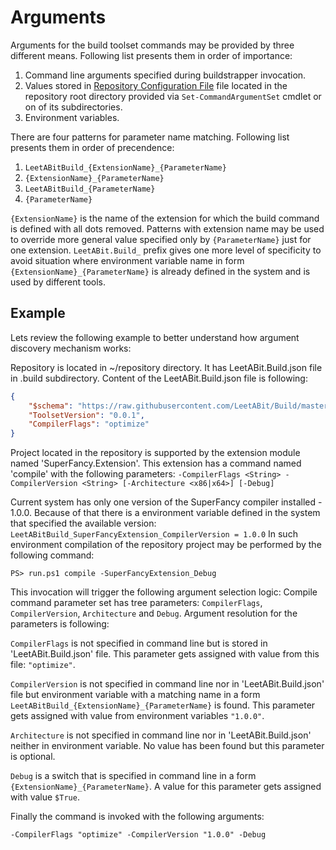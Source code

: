 # Arguments

Arguments for the build toolset commands may be provided by three different means. Following list presents them in order of importance:
1. Command line arguments specified during buildstrapper invocation.
1. Values stored in [Repository Configuration File](RepositoryConfigurationFile.md) file located in the repository root directory provided via `Set-CommandArgumentSet` cmdlet or on of its subdirectories.
1. Environment variables.

There are four patterns for parameter name matching. Following list presents them in order of precendence:
1. `LeetABitBuild_{ExtensionName}_{ParameterName}`
1. `{ExtensionName}_{ParameterName}`
1. `LeetABitBuild_{ParameterName}`
1. `{ParameterName}`

`{ExtensionName}` is the name of the extension for which the build command is defined with all dots removed. Patterns with extension name may be used to override more general value specified only by `{ParameterName}` just for one extension. `LeetABit.Build_` prefix gives one more level of specificity to avoid situation where environment variable name in form `{ExtensionName}_{ParameterName}` is already defined in the system and is used by different tools.

## Example

Lets review the following example to better understand how argument discovery mechanism works:

Repository is located in ~/repository directory. It has LeetABit.Build.json file in .build subdirectory.
Content of the LeetABit.Build.json file is following:

```json
{
    "$schema": "https://raw.githubusercontent.com/LeetABit/Build/master/schema/LeetABit.Build.schema.json",
    "ToolsetVersion": "0.0.1",
    "CompilerFlags": "optimize"
}
```

Project located in the repository is supported by the extension module named 'SuperFancy.Extension'. This extension has a command named 'compile' with the following parameters:
`-CompilerFlags <String> -CompilerVersion <String> [-Architecture <x86|x64>] [-Debug]`

Current system has only one version of the SuperFancy compiler installed - 1.0.0. Because of that there is a environment variable defined in the system that specified the available version: `LeetABitBuild_SuperFancyExtension_CompilerVersion = 1.0.0`
In such environment compilation of the repository project may be performed by the following command:

```PS> run.ps1 compile -SuperFancyExtension_Debug```

This invocation will trigger the following argument selection logic:
Compile command parameter set has tree parameters: `CompilerFlags`, `CompilerVersion`, `Architecture` and `Debug`. Argument resolution for the parameters is following:

`CompilerFlags` is not specified in command line but is stored in 'LeetABit.Build.json' file. This parameter gets assigned with value from this file: `"optimize"`.

`CompilerVersion` is not specified in command line nor in 'LeetABit.Build.json' file but environment variable with a matching name in a form `LeetABitBuild_{ExtensionName}_{ParameterName}` is found. This parameter gets assigned with value from environment variables `"1.0.0"`.

`Architecture` is not specified in command line nor in 'LeetABit.Build.json' neither in environment variable. No value has been found but this parameter is optional.

`Debug` is a switch that is specified in command line in a form `{ExtensionName}_{ParameterName}`. A value for this parameter gets assigned with value `$True`.

Finally the command is invoked with the following arguments:

```-CompilerFlags "optimize" -CompilerVersion "1.0.0" -Debug```
